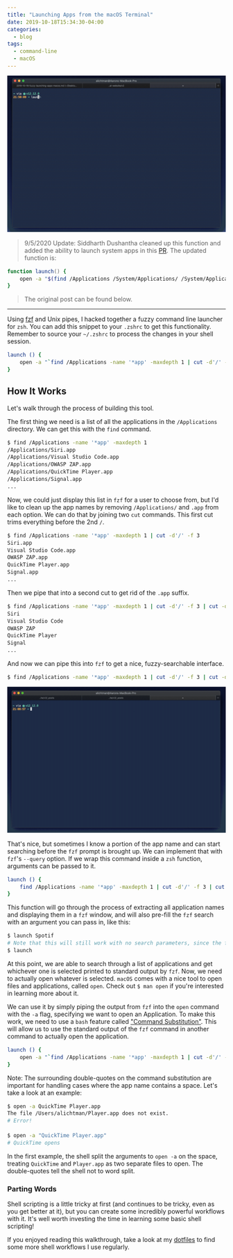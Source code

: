 ```yaml
---
title: "Launching Apps from the macOS Terminal"
date: 2019-10-18T15:34:30-04:00
categories:
  - blog
tags:
  - command-line
  - macOS
---
```


![launch demo](/assets/images/launch-demo.gif)

> 9/5/2020 Update: Siddharth Dushantha cleaned up this function and added the ability to launch system apps in this [PR](https://github.com/alichtman/dotfiles/pull/2/files). The updated function is:

```zsh
function launch() {
	open -a "$(find /Applications /System/Applications/ /System/Applications/Utilities -name '*app' -maxdepth 1 -exec basename {} .app \; | fzf --query "$1")"
}
```

> The original post can be found below.

----

Using [fzf](https://www.github.com/junegunn/fzf) and Unix pipes, I hacked together a fuzzy command line launcher for `zsh`. You can add this snippet to your `.zshrc` to get this functionality. Remember to source your `~/.zshrc` to process the changes in your shell session.

```zsh
launch () {
	open -a "`find /Applications -name '*app' -maxdepth 1 | cut -d'/' -f 3 | cut -d'.' -f 1 | fzf --query=$1`"
}
```

## How It Works

Let's walk through the process of building this tool.

The first thing we need is a list of all the applications in the `/Applications` directory. We can get this with the `find` command.

```bash
$ find /Applications -name '*app' -maxdepth 1
/Applications/Siri.app
/Applications/Visual Studio Code.app
/Applications/OWASP ZAP.app
/Applications/QuickTime Player.app
/Applications/Signal.app
...
```

Now, we could just display this list in `fzf` for a user to choose from, but I'd like to clean up the app names by removing `/Applications/` and `.app` from each option. We can do that by joining two `cut` commands. This first cut trims everything before the 2nd `/`.

```bash
$ find /Applications -name '*app' -maxdepth 1 | cut -d'/' -f 3
Siri.app
Visual Studio Code.app
OWASP ZAP.app
QuickTime Player.app
Signal.app
...
```

Then we pipe that into a second cut to get rid of the `.app` suffix.

```bash
$ find /Applications -name '*app' -maxdepth 1 | cut -d'/' -f 3 | cut -d'.' -f 1
Siri
Visual Studio Code
OWASP ZAP
QuickTime Player
Signal
...
```

And now we can pipe this into `fzf` to get a nice, fuzzy-searchable interface.

```bash
$ find /Applications -name '*app' -maxdepth 1 | cut -d'/' -f 3 | cut -d'.' -f 1 | fzf
```

![fzf find demo](/assets/images/fzf-demo-find.gif)

That's nice, but sometimes I know a portion of the app name and can start searching before the `fzf` prompt is brought up. We can implement that with `fzf`'s `--query` option. If we wrap this command inside a `zsh` function, arguments can be passed to it.

```bash
launch () {
	find /Applications -name '*app' -maxdepth 1 | cut -d'/' -f 3 | cut -d'.' -f 1 | fzf --query=$1
}
```

This function will go through the process of extracting all application names and displaying them in a `fzf` window, and will also pre-fill the `fzf` search with an argument you can pass in, like this:

```bash
$ launch Spotif
# Note that this will still work with no search parameters, since the first argument ($1) will evaluate to ""
$ launch
```

At this point, we are able to search through a list of applications and get whichever one is selected printed to standard output by `fzf`. Now, we need to actually open whatever is selected. `macOS` comes with a nice tool to open files and applications, called `open`. Check out `$ man open` if you're interested in learning more about it.

We can use it by simply piping the output from `fzf` into the `open` command with the `-a` flag, specifying we want to open an Application. To make this work, we need to use a `bash` feature called ["Command Substitution"](https://www.gnu.org/savannah-checkouts/gnu/bash/manual/bash.html#Command-Substitution). This will allow us to use the standard output of the `fzf` command in another command to actually open the application.

```zsh
launch () {
	open -a "`find /Applications -name '*app' -maxdepth 1 | cut -d'/' -f 3 | cut -d'.' -f 1 | fzf --query=$1`"
}
```

Note: The surrounding double-quotes on the command substitution are important for handling cases where the app name contains a space. Let's take a look at an example:

```zsh
$ open -a QuickTime Player.app
The file /Users/alichtman/Player.app does not exist.
# Error!

$ open -a "QuickTime Player.app"
# QuickTime opens
```

In the first example, the shell split the arguments to `open -a` on the space, treating `QuickTime` and `Player.app` as two separate files to open. The double-quotes tell the shell not to word split.

### Parting Words

Shell scripting is a little tricky at first (and continues to be tricky, even as you get better at it), but you can create some incredibly powerful workflows with it. It's well worth investing the time in learning some basic shell scripting!

If you enjoyed reading this walkthrough, take a look at my [dotfiles](https://www.github.com/alichtman/dotfiles) to find some more shell workflows I use regularly.
